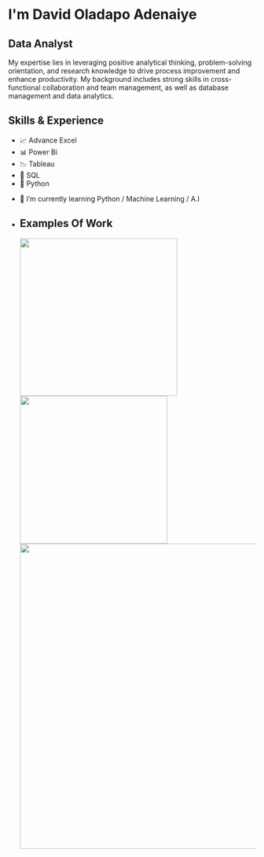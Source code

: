

# I'm David Oladapo Adenaiye
## Data Analyst
My expertise lies in leveraging positive analytical thinking, problem-solving orientation, and research knowledge to drive process improvement and enhance productivity. My background includes strong skills in cross-functional collaboration and team management, as well as database management and data analytics.

## Skills & Experience 
* 📈 Advance Excel
* 📊 Power Bi
* 📉 Tableau
* 🏦 SQL
* 🐍 Python

- 🌱 I’m currently learning Python / Machine Learning / A.I
- ## Examples Of Work
  <img src="https://github.com/princeadeakanni/princeadeakanni/blob/main/Image%202023-08-27%20at%2019.10.47.jpg" width="320" />
  
  <img src="https://github.com/princeadeakanni/princeadeakanni/blob/main/Employee%20Attrition.png" width="300" />
  
  <img src="https://github.com/princeadeakanni/princeadeakanni/blob/main/Model.png" width="620" />

